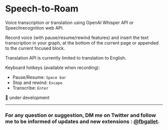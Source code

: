 # Speech-to-Roam

Voice transcription or translation using OpenAI Whisper API or Speechrecognition web API.

Record voice (with pause/resume/rewind features) and insert the text transcription in your graph, at the bottom of the current page or appended to the current focused block.

Translation API is currently limited to translation to English.

Keyboard hotkeys (available when recording):
- Pause/Resume: `Space bar`
- Stop and rewind: `Escape`
- Transcribe: `Enter`

🚧 under development

---

### For any question or suggestion, DM me on **Twitter** and follow me to be informed of updates and new extensions : [@fbgallet](https://twitter.com/fbgallet).
